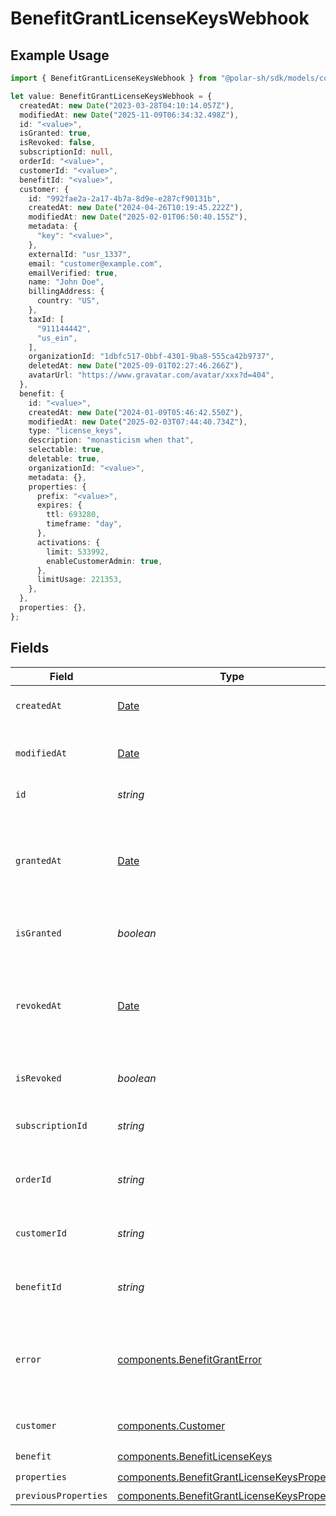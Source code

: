 # BenefitGrantLicenseKeysWebhook

## Example Usage

```typescript
import { BenefitGrantLicenseKeysWebhook } from "@polar-sh/sdk/models/components/benefitgrantlicensekeyswebhook.js";

let value: BenefitGrantLicenseKeysWebhook = {
  createdAt: new Date("2023-03-28T04:10:14.057Z"),
  modifiedAt: new Date("2025-11-09T06:34:32.498Z"),
  id: "<value>",
  isGranted: true,
  isRevoked: false,
  subscriptionId: null,
  orderId: "<value>",
  customerId: "<value>",
  benefitId: "<value>",
  customer: {
    id: "992fae2a-2a17-4b7a-8d9e-e287cf90131b",
    createdAt: new Date("2024-04-26T10:19:45.222Z"),
    modifiedAt: new Date("2025-02-01T06:50:40.155Z"),
    metadata: {
      "key": "<value>",
    },
    externalId: "usr_1337",
    email: "customer@example.com",
    emailVerified: true,
    name: "John Doe",
    billingAddress: {
      country: "US",
    },
    taxId: [
      "911144442",
      "us_ein",
    ],
    organizationId: "1dbfc517-0bbf-4301-9ba8-555ca42b9737",
    deletedAt: new Date("2025-09-01T02:27:46.266Z"),
    avatarUrl: "https://www.gravatar.com/avatar/xxx?d=404",
  },
  benefit: {
    id: "<value>",
    createdAt: new Date("2024-01-09T05:46:42.550Z"),
    modifiedAt: new Date("2025-02-03T07:44:40.734Z"),
    type: "license_keys",
    description: "monasticism when that",
    selectable: true,
    deletable: true,
    organizationId: "<value>",
    metadata: {},
    properties: {
      prefix: "<value>",
      expires: {
        ttl: 693280,
        timeframe: "day",
      },
      activations: {
        limit: 533992,
        enableCustomerAdmin: true,
      },
      limitUsage: 221353,
    },
  },
  properties: {},
};
```

## Fields

| Field                                                                                                        | Type                                                                                                         | Required                                                                                                     | Description                                                                                                  |
| ------------------------------------------------------------------------------------------------------------ | ------------------------------------------------------------------------------------------------------------ | ------------------------------------------------------------------------------------------------------------ | ------------------------------------------------------------------------------------------------------------ |
| `createdAt`                                                                                                  | [Date](https://developer.mozilla.org/en-US/docs/Web/JavaScript/Reference/Global_Objects/Date)                | :heavy_check_mark:                                                                                           | Creation timestamp of the object.                                                                            |
| `modifiedAt`                                                                                                 | [Date](https://developer.mozilla.org/en-US/docs/Web/JavaScript/Reference/Global_Objects/Date)                | :heavy_check_mark:                                                                                           | Last modification timestamp of the object.                                                                   |
| `id`                                                                                                         | *string*                                                                                                     | :heavy_check_mark:                                                                                           | The ID of the grant.                                                                                         |
| `grantedAt`                                                                                                  | [Date](https://developer.mozilla.org/en-US/docs/Web/JavaScript/Reference/Global_Objects/Date)                | :heavy_minus_sign:                                                                                           | The timestamp when the benefit was granted. If `None`, the benefit is not granted.                           |
| `isGranted`                                                                                                  | *boolean*                                                                                                    | :heavy_check_mark:                                                                                           | Whether the benefit is granted.                                                                              |
| `revokedAt`                                                                                                  | [Date](https://developer.mozilla.org/en-US/docs/Web/JavaScript/Reference/Global_Objects/Date)                | :heavy_minus_sign:                                                                                           | The timestamp when the benefit was revoked. If `None`, the benefit is not revoked.                           |
| `isRevoked`                                                                                                  | *boolean*                                                                                                    | :heavy_check_mark:                                                                                           | Whether the benefit is revoked.                                                                              |
| `subscriptionId`                                                                                             | *string*                                                                                                     | :heavy_check_mark:                                                                                           | The ID of the subscription that granted this benefit.                                                        |
| `orderId`                                                                                                    | *string*                                                                                                     | :heavy_check_mark:                                                                                           | The ID of the order that granted this benefit.                                                               |
| `customerId`                                                                                                 | *string*                                                                                                     | :heavy_check_mark:                                                                                           | The ID of the customer concerned by this grant.                                                              |
| `benefitId`                                                                                                  | *string*                                                                                                     | :heavy_check_mark:                                                                                           | The ID of the benefit concerned by this grant.                                                               |
| `error`                                                                                                      | [components.BenefitGrantError](../../models/components/benefitgranterror.md)                                 | :heavy_minus_sign:                                                                                           | The error information if the benefit grant failed with an unrecoverable error.                               |
| `customer`                                                                                                   | [components.Customer](../../models/components/customer.md)                                                   | :heavy_check_mark:                                                                                           | A customer in an organization.                                                                               |
| `benefit`                                                                                                    | [components.BenefitLicenseKeys](../../models/components/benefitlicensekeys.md)                               | :heavy_check_mark:                                                                                           | N/A                                                                                                          |
| `properties`                                                                                                 | [components.BenefitGrantLicenseKeysProperties](../../models/components/benefitgrantlicensekeysproperties.md) | :heavy_check_mark:                                                                                           | N/A                                                                                                          |
| `previousProperties`                                                                                         | [components.BenefitGrantLicenseKeysProperties](../../models/components/benefitgrantlicensekeysproperties.md) | :heavy_minus_sign:                                                                                           | N/A                                                                                                          |